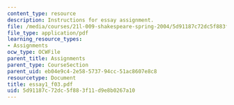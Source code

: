```yaml
---
content_type: resource
description: Instructions for essay assignment.
file: /media/courses/21l-009-shakespeare-spring-2004/5d91187c72dc5f883f11d9e8b0267a10_essay1_f03.pdf
file_type: application/pdf
learning_resource_types:
- Assignments
ocw_type: OCWFile
parent_title: Assignments
parent_type: CourseSection
parent_uid: eb04e9c4-2e58-5737-94cc-51ac8607e8c8
resourcetype: Document
title: essay1_f03.pdf
uid: 5d91187c-72dc-5f88-3f11-d9e8b0267a10
---
```

